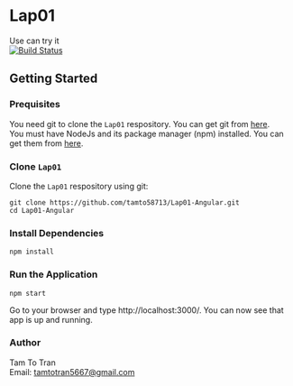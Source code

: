 # Lap01
Use can try it  
[![Build Status](https://travis-ci.org/joemccann/dillinger.svg?branch=master)](https://lap01-angular.herokuapp.com)
## Getting Started   
### Prequisites
You need git to clone the `Lap01` respository. You can get git from [here](https://github.com/tamto58713/Lap01-Angular.git).  
You must have NodeJs and its package manager (npm) installed. You can get them from [here](https://nodejs.org).
### Clone `Lap01`
Clone the `Lap01` respository using git: 
```
git clone https://github.com/tamto58713/Lap01-Angular.git
cd Lap01-Angular
```
### Install Dependencies
```
npm install
```
### Run the Application
```
npm start
```
Go to your browser and type http://localhost:3000/. You can now see that app is up and running.

### Author
Tam To Tran  
Email: tamtotran5667@gmail.com